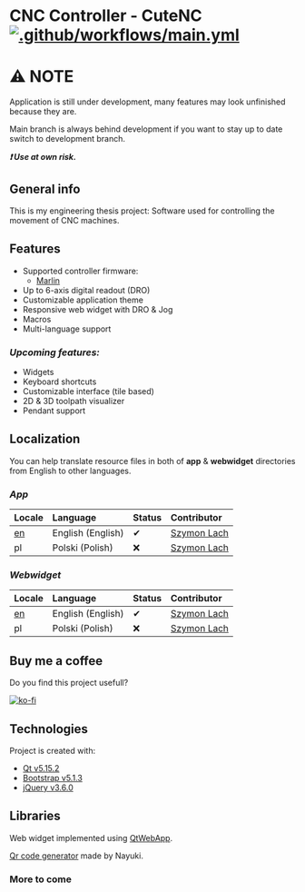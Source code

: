 CNC Controller - CuteNC [![.github/workflows/main.yml](https://github.com/xFeew/CuteNC/actions/workflows/main.yml/badge.svg)](https://github.com/xFeew/CuteNC/actions/workflows/main.yml)
============
# :warning: NOTE
Application is still under development, many features may look unfinished because they are.

Main branch is always behind development if you want to stay up to date switch to development branch.

***:exclamation: Use at own risk.***

## General info
This is my engineering thesis project: Software used for controlling the movement of CNC machines.

## Features
 - Supported controller firmware:
   - [Marlin](https://github.com/MarlinFirmware/Marlin) 
 - Up to 6-axis digital readout (DRO)
 - Customizable application theme
 - Responsive web widget with DRO & Jog
 - Macros
 - Multi-language support

### *Upcoming features:*
 - Widgets
 - Keyboard shortcuts
 - Customizable interface (tile based)
 - 2D & 3D toolpath visualizer
 - Pendant support
 
## Localization

You can help translate resource files in both of **app** & **webwidget** directories from English to other languages.
### *App*
Locale | Language | Status | Contributor 
:----- | :------- | :----- | :-----------
[en](https://github.com/xFeew/CuteNC/blob/main/cncSoftware/cncSoftware_en_001.ts) | English (English) | ✔ | [Szymon Lach](https://github.com/xFeew)
pl | Polski (Polish) | ❌ | [Szymon Lach](https://github.com/xFeew)

### *Webwidget*
Locale | Language | Status | Contributor 
:----- | :------- | :----- | :-----------
[en](https://github.com/xFeew/CuteNC/blob/main/cncSoftware/cncSoftware_en_001.ts) | English (English) | ✔ | [Szymon Lach](https://github.com/xFeew)
pl | Polski (Polish) | ❌ | [Szymon Lach](https://github.com/xFeew)

## Buy me a coffee

Do you find this project usefull?

[![ko-fi](https://ko-fi.com/img/githubbutton_sm.svg)](https://ko-fi.com/I3I17I6WR)


## Technologies
Project is created with:
* [Qt v5.15.2](https://www.qt.io/)
* [Bootstrap v5.1.3](https://getbootstrap.com/)
* [jQuery v3.6.0](https://jquery.com/)
	
## Libraries
Web widget implemented using [QtWebApp](http://stefanfrings.de/qtwebapp/index-en.html).

[Qr code generator](https://github.com/nayuki/QR-Code-generator) made by Nayuki.


### More to come
